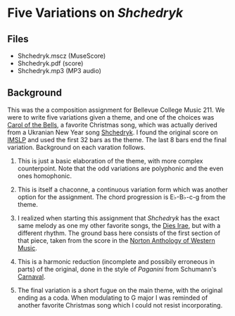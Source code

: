 # Five Variations on *Shchedryk*

## Files

* Shchedryk.mscz (MuseScore)
* Shchedryk.pdf (score)
* Shchedryk.mp3 (MP3 audio)

## Background

This was the a composition assignment for Bellevue College Music
211. We were to write five variations given a theme, and one of the
choices was [Carol of the
Bells](https://en.wikipedia.org/wiki/Carol_of_the_Bells), a favorite
Christmas song, which was actually derived from a Ukranian New Year
song [Shchedryk](https://en.wikipedia.org/wiki/Shchedryk_(song)). I
found the original score on
[IMSLP](https://imslp.org/wiki/File:PMLP308563-Leontovych-Shchedryk.pdf)
and used the first 32 bars as the theme. The last 8 bars end the final
variation. Background on each varation follows.

1. This is just a basic elaboration of the theme, with more complex
counterpoint. Note that the odd variations are polyphonic and the even
ones homophonic.

2. This is itself a chaconne, a continuous variation form which was
another option for the assignment. The chord progression is E♭-B♭-c-g
from the theme.

3. I realized when starting this assignment that *Shchedryk* has the
exact same melody as one my other favorite songs, the [Dies
Irae](https://en.wikipedia.org/wiki/Dies_irae), but with a different
rhythm. The ground bass here consists of the first section of that piece,
taken from the score in the [Norton Anthology of Western
Music](https://wwnorton.com/books/9780393656411).

4. This is a harmonic reduction (incomplete and possibily erroneous in
parts) of the original, done in the style of *Paganini* from
Schumann's [Carnaval](https://en.wikipedia.org/wiki/Carnaval_(Schumann)).

5. The final variation is a short fugue on the main theme, with the
original ending as a coda. When modulating to G major I was reminded
of another favorite Christmas song which I could not resist
incorporating.
